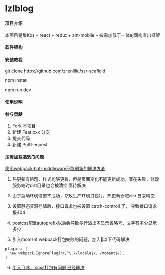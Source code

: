 # lzlblog

#### 项目介绍
本项目是集Koa + react + redux + ant-mobile + 按需加载于一体的同构直出框架

#### 软件架构



#### 安装教程
git clone https://github.com/zhenliliu/ssr-scaffold

npm install 

npm run dev

#### 使用说明



#### 参与贡献

1. Fork 本项目
2. 新建 Feat_xxx 分支
3. 提交代码
4. 新建 Pull Request


#### 按需加载遇到的问题
[使用webpack-hot-middleware不能刷新的解决方法](https://blog.csdn.net/lizhen_software/article/details/80625478)

1. 热更新有问题，样式能够更新，但是页面变化不能更新成功，家在失败，修改服务端时dist目录也会被清空 亟待解决

2. 由于启动环境设置不成功，导致生产环境打包时，热更新会吧dist 目录晴空

3. 设置静态资源存储后，接口请求也被设置 catch-controll 了， 导致接口请求报404

4. postcss配置autoprefix以后会导致多行溢出不显示省略号，文字有多少显示多少

5. 引入moment webpack打包失败的问题，加入以下代码解决
```
plugins: [
  new webpack.IgnorePlugin(/^\.\/locale$/, /moment$/),
]
```

6. [引入飞冰， scss打包有问题 已经解决](https://github.com/webpack-contrib/css-loader/issues/352)
